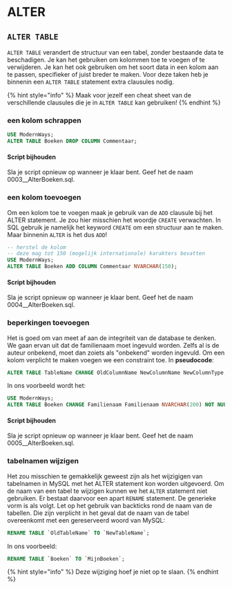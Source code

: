 # ALTER

## `ALTER TABLE`

`ALTER TABLE` verandert de structuur van een tabel, zonder bestaande data te beschadigen. Je kan het gebruiken om kolommen toe te voegen of te verwijderen. Je kan het ook gebruiken om het soort data in een kolom aan te passen, specifieker of juist breder te maken. Voor deze taken heb je binnenin een `ALTER TABLE` statement extra clausules nodig.

{% hint style="info" %}
Maak voor jezelf een cheat sheet van de verschillende clausules die je in `ALTER TABLE` kan gebruiken!
{% endhint %}

### een kolom schrappen

```sql
USE ModernWays;
ALTER TABLE Boeken DROP COLUMN Commentaar;
```

#### Script bijhouden

Sla je script opnieuw op wanneer je klaar bent. Geef het de naam 0003\_\_AlterBoeken.sql.

### een kolom toevoegen

Om een kolom toe te voegen maak je gebruik van de `ADD` clausule bij het ALTER statement. Je zou hier misschien het woordje `CREATE` verwachten. In SQL gebruik je namelijk het keyword `CREATE` om een structuur aan te maken. Maar binnenin `ALTER` is het dus `ADD`!

```sql
-- herstel de kolom
-- deze mag tot 150 (mogelijk internationale) karakters bevatten
USE ModernWays;
ALTER TABLE Boeken ADD COLUMN Commentaar NVARCHAR(150);
```

#### Script bijhouden

Sla je script opnieuw op wanneer je klaar bent. Geef het de naam 0004\_\_AlterBoeken.sql.

### beperkingen toevoegen

Het is goed om van meet af aan de integriteit van de database te denken. We gaan ervan uit dat de familienaam moet ingevuld worden. Zelfs al is de auteur onbekend, moet dan zoiets als "onbekend" worden ingevuld. Om een kolom verplicht te maken voegen we een constraint toe. In **pseudocode**:

```sql
ALTER TABLE TableName CHANGE OldColumnName NewColumnName NewColumnType;
```

In ons voorbeeld wordt het:

```sql
USE ModernWays;
ALTER TABLE Boeken CHANGE Familienaam Familienaam NVARCHAR(200) NOT NULL;
```

#### Script bijhouden

Sla je script opnieuw op wanneer je klaar bent. Geef het de naam 0005\_\_AlterBoeken.sql.

### tabelnamen wijzigen

Het zou misschien te gemakkelijk geweest zijn als het wijzigigen van tabelnamen in MySQL met het ALTER statement kon worden uitgevoerd. Om de naam van een tabel te wijzigen kunnen we het `ALTER` statement niet gebruiken. Er bestaat daarvoor een apart `RENAME` statement. De generieke vorm is als volgt. Let op het gebruik van backticks rond de naam van de tabellen. Die zijn verplicht in het geval dat de naam van de tabel overeenkomt met een gereserveerd woord van MySQL:

```sql
RENAME TABLE `OldTableName` TO `NewTableName`;
```

In ons voorbeeld:

```sql
RENAME TABLE `Boeken` TO `MijnBoeken`;
```

{% hint style="info" %}
Deze wijziging hoef je niet op te slaan.
{% endhint %}


